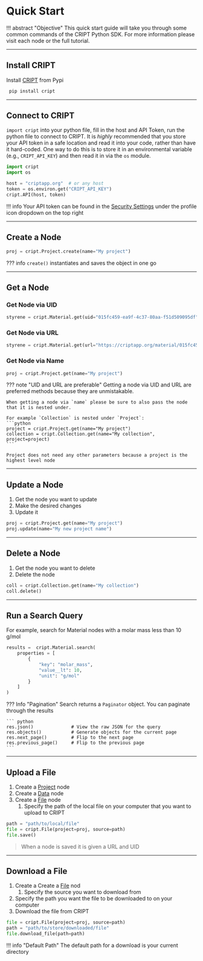 # Quick Start

!!! abstract "Objective"
    This quick start guide will take you through some common commands of the CRIPT Python SDK. For more information please visit each node or the full tutorial.

---

## Install CRIPT
Install <a href="https://pypi.org/project/cript/" target="_blank">CRIPT</a> from Pypi
   ```bash
    pip install cript
   ```
---

## Connect to CRIPT

`import cript` into your python file, fill in the host and API Token, run the python file to connect to CRIPT. It is *highly* recommended that you store your API token in a safe location and read it into your code, rather than have it hard-coded. One way to do this is to store
it in an environmental variable (e.g., `CRIPT_API_KEY`) and then read it in via the `os` module.

``` py
import cript
import os

host = "criptapp.org"  # or any host
token = os.environ.get("CRIPT_API_KEY")
cript.API(host, token)
```

!!! info
    Your API token can be found in the <a href="https://criptapp.org/security/" target="_blank">Security Settings</a> under the profile icon dropdown on the top right

---

## Create a Node

``` python
proj = cript.Project.create(name="My project")
```

??? info
    `create()` instantiates and saves the object in one go

---
## Get a Node

### Get Node via UID
```python
styrene = cript.Material.get(uid="015fc459-ea9f-4c37-80aa-f51d509095df")
```

### Get Node via URL
```python
styrene = cript.Material.get(url="https://criptapp.org/material/015fc459-ea9f-4c37-80aa-f51d509095df/")
```

### Get Node via Name
```python
proj = cript.Project.get(name="My project")
```

??? note "UID and URL are preferable"
    Getting a node via UID and URL are preferred methods because they are unmistakable. 

    When getting a node via `name` please be sure to also pass the node that it is nested under.

    For example `Collection` is nested under `Project`:
    ```python
    project = cript.Project.get(name="My project")
    collection = cript.Collection.get(name="My collection", project=project)
    ```

    Project does not need any other parameters because a project is the highest level node

---

## Update a Node

1. Get the node you want to update
2. Make the desired changes
3. Update it

```python
proj = cript.Project.get(name="My project")
proj.update(name="My new project name")
```

---

## Delete a Node
1. Get the node you want to delete
2. Delete the node

``` py
coll = cript.Collection.get(name="My collection")
coll.delete()
```

---

## Run a Search Query

For example, search for Material nodes with a molar mass less than 10 g/mol

``` py
results =  cript.Material.search(
    properties = [
        {
            "key": "molar_mass",
            "value__lt": 10,
            "unit": "g/mol"
        }
    ]
)
```

??? Info "Pagination"
    Search returns a `Paginator` object. You can paginate through the results

    ``` python
    res.json()              # View the raw JSON for the query
    res.objects()           # Generate objects for the current page
    res.next_page()         # Flip to the next page
    res.previous_page()     # Flip to the previous page
    ```

---

## Upload a File

1. Create a <a href="../node/project" target="_blank">Project</a> node
2. Create a <a href="../node/data" target="_blank">Data</a> node
3. Create a <a href="../node/data" target="_blank">File</a> node 
    1. Specify the path of the local file on your computer that you want to upload to CRIPT

``` python
path = "path/to/local/file"
file = cript.File(project=proj, source=path)
file.save()
```

> When a node is saved it is given a URL and UID

---

## Download a File

1. Create a Create a <a href="../node/data" target="_blank">File</a> nod 
    1. Specify the source you want to download from
2. Specify the path you want the file to be downloaded to on your computer
3. Download the file from CRIPT

<!-- TODO what is "path" is that the path you want to download from within CRIPT? -->
``` python
file = cript.File(project=proj, source=path)
path = "path/to/store/downloaded/file"
file.download_file(path=path)
```

!!! info "Default Path" 
    The default path for a download is your current directory
